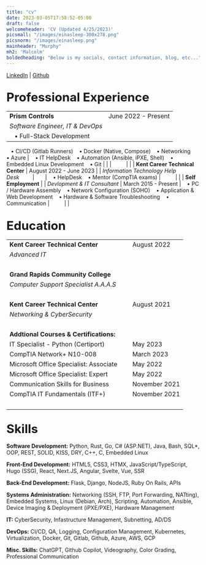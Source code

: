 ```yaml
---
title: "cv"
date: 2023-03-05T17:58:52-05:00
draft: false
welcomeheader: 'CV (Updated 4/25/2023)'
picsmall: "/images/einasleep-300x278.png"
picsnorm: "/images/einasleep.png"
mainheader: "Murphy"
mh2: 'Malcolm'
boldedheading: "Below is my socials, contact information, blog, etc..."
---
```

[LinkedIn](https://www.linkedin.com/in/murphymalcolm/)  | [Github](https://github.com/murphlmao)
## <span style="font-size:1.5em; padding: px;">Professional Experience</span>
|                                       |                        |
| ------------------------------------- | ---------------------- |
| **Prism Controls**                    | June 2022 - Present    |
| *Software Engineer, IT & DevOps*                    |                        |
|  ‎ ‎  ‎  • Full-Stack Development
   ‎ ‎  ‎  • CI/CD (Gitlab Runners)
   ‎ ‎  ‎  • Docker (Native, Compose)
   ‎ ‎  ‎  • Networking
   ‎ ‎  ‎  • Azure
|  ‎ ‎  ‎  • IT HelpDesk
   ‎ ‎  ‎  • Automation (Ansible, iPXE, Shell)
   ‎ ‎  ‎  • Embedded Linux Development
   ‎ ‎  ‎  • Git
                |                        |
| ⠀⠀⠀                                   |                        |
| **Kent Career Technical Center**      | August 2022 - June 2023  |
| *Information Technology Help Desk*⠀⠀⠀ | ⠀⠀                     |
   ‎ ‎  ‎  • HelpDesk
   ‎ ‎  ‎  • Mentor (CompTIA exams)
| ⠀⠀⠀                                   |                        |
| **Self Employment**                   |
| *Devlopment & IT Consultant*          | March 2015 - Present |
‎ ‎  ‎  • PC / Hardware Assembly
‎ ‎  ‎  • Network Configuration (SOHO)
‎ ‎  ‎  • Application & Web Development
‎ ‎  ‎  • Hardware & Software Troubleshooting
‎ ‎  ‎  • Communication
| ⠀⠀⠀                                   |                        |

## <span style="font-size:1.5em;">Education</span>
|                                          |                |
| ---------------------------------------- | -------------- |
| **Kent Career Technical Center**                          | August 2022    |
| *Advanced IT*             |                |
| ⠀⠀⠀                                      |                |
| **Grand Rapids Community College**          |        | September 2021 |
| *Computer Support Specialist A.A.A.S*         |                |
| ⠀⠀⠀                                      |                |
| **Kent Career Technical Center**           | August 2021    |
| *Networking & CyberSecurity*             |                |
| ⠀⠀⠀                                      |                |
| **Addtional Courses & Certifications:**   |
| IT Specialist - Python (Certiport)      | May 2023               |
| CompTIA Network+ N10-008⠀⠀⠀              | March 2023               |
| Microsoft Office Specialist: Associate⠀⠀ | May 2022       |
| Microsoft Office Specialist: Expert      | May 2022       |
| Communication Skills for Business        | November 2021  |
| CompTIA IT Fundamentals (ITF+)           | November 2021  |
| ⠀⠀⠀                                   |                        |


## <span style="font-size:1.5em; padding: px;">Skills</span>
**Software Development:** Python, Rust, Go, C# (ASP.NET), Java, Bash, SQL*, OOP, REST, SOLID, KISS, DRY, C++, C, Embedded Linux

**Front-End Development:** HTML5, CSS3, HTMX, JavaScript/TypeScript, Hugo (SSG), React, Next.JS, Angular, Svelte, Vue, SSR

**Back-End Development:** Flask, Django, NodeJS, Ruby On Rails, APIs

**Systems Administration:** Networking (SSH, FTP, Port Forwarding, NATting), Embedded Systems, Linux (Debian, Arch),
Scripting, Automation, Ansible, Device Imaging & Deployment (iPXE/PXE), Hardware Management

**IT:** CyberSecurity, Infastructure Management, Subnetting, AD/DS

**DevOps:** CI/CD, QA, Logging, Configuration Management, Kubernetes, Virtualization, Docker, Git, Gitlab, Github, Azure, AWS, GCP

**Misc. Skills:** ChatGPT, Github Copilot, Videography, Color Grading, Professional Communication
